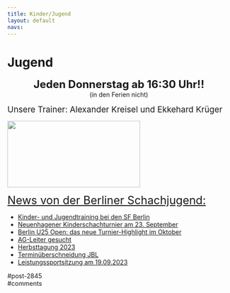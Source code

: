 ```yaml
---
title: Kinder/Jugend 
layout: default
navs:
---
```

<div class="post-2845 page type-page status-publish hentry" id="post-2845">
<h1 class="entry-title">Jugend</h1>
<div class="entry-content">
<p style="text-align: center;"><strong><span style="font-size: 18pt;">Jeden Donnerstag ab 16:30 Uhr!!</span><br/>
</strong>(in den Ferien nicht)</p>
<p><span style="font-size: 14pt;">Unsere Trainer: Alexander Kreisel und Ekkehard Krüger</span></p>
<p><a href="https://www.narva-schach.de/wordpress/wp-content/uploads/2018/03/0002farbe.jpg"><img alt="" class="size-medium wp-image-3899 aligncenter" decoding="async" height="150" sizes="(max-width: 300px) 100vw, 300px" src="https://www.narva-schach.de/wordpress/wp-content/uploads/2018/03/0002farbe-300x150.jpg" srcset="https://www.narva-schach.de/wordpress/wp-content/uploads/2018/03/0002farbe-300x150.jpg 300w, https://www.narva-schach.de/wordpress/wp-content/uploads/2018/03/0002farbe-768x384.jpg 768w, https://www.narva-schach.de/wordpress/wp-content/uploads/2018/03/0002farbe-1024x512.jpg 1024w, https://www.narva-schach.de/wordpress/wp-content/uploads/2018/03/0002farbe.jpg 1184w" width="300"/></a></p>
<p><span style="text-decoration-line: underline; font-size: 1.8em;">News von der Berliner Schachjugend:</span></p>
<ul><!--via SimplePie with RSSImport--><li><a href="https://www.schachjugend-in-berlin.de/kinder-und-jugendtraining-bei-den-sf-berlin/" title="Kinder- und Jugendtraining bei den SF Berlin">Kinder- und Jugendtraining bei den SF Berlin</a></li><li><a href="https://www.schachjugend-in-berlin.de/neuenhagener-kinderschachturnier-am-23-september/" title="Neuenhagener Kinderschachturnier am 23. September">Neuenhagener Kinderschachturnier am 23. September</a></li><li><a href="https://www.schachjugend-in-berlin.de/berlin-u25-open-das-neue-turnier-highlight-im-oktober/" title="Berlin U25 Open: das neue Turnier-Highlight im Oktober">Berlin U25 Open: das neue Turnier-Highlight im Oktober</a></li><li><a href="https://www.schachjugend-in-berlin.de/ag-leiter-gesucht-2/" title="AG-Leiter gesucht">AG-Leiter gesucht</a></li><li><a href="https://www.schachjugend-in-berlin.de/herbsttagung-2023/" title="Herbsttagung 2023">Herbsttagung 2023</a></li><li><a href="https://www.schachjugend-in-berlin.de/terminueberschneidung-jbl/" title="Terminüberschneidung JBL">Terminüberschneidung JBL</a></li><li><a href="https://www.schachjugend-in-berlin.de/leistungssportsitzung-am-19-09-2023/" title="Leistungssportsitzung am 19.09.2023">Leistungssportsitzung am 19.09.2023</a></li></ul>
</div><!-- .entry-content -->
</div> #post-2845 
<div id="comments">
</div> #comments 
